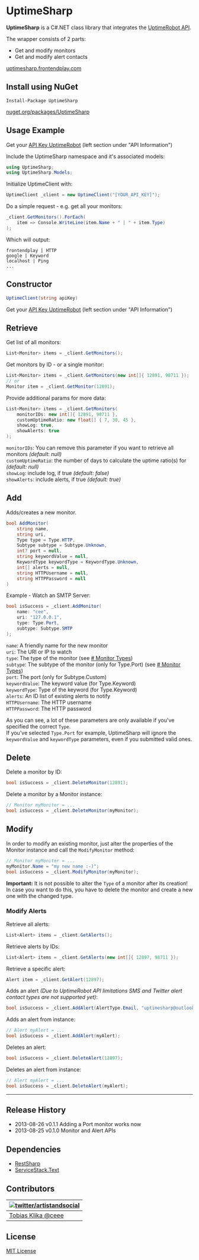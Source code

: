 # UptimeSharp

**UptimeSharp** is a C#.NET class library that integrates the [UptimeRobot API](http://www.uptimerobot.com/api.asp).

The wrapper consists of 2 parts:

- Get and modify monitors
- Get and modify alert contacts

[uptimesharp.frontendplay.com](http://uptimesharp.frontendplay.com/)

## Install using NuGet

```
Install-Package UptimeSharp
```

[nuget.org/packages/UptimeSharp](https://www.nuget.org/packages/UptimeSharp/)

## Usage Example

Get your [API Key UptimeRobot](http://uptimerobot.com/mySettings.asp) (left section under "API Information")

Include the UptimeSharp namespace and it's associated models:

```csharp
using UptimeSharp;
using UptimeSharp.Models;
```

Initialize UptimeClient with:

```csharp
UptimeClient _client = new UptimeClient("[YOUR_API_KEY]");
```

Do a simple request - e.g. get all your monitors:

```csharp
_client.GetMonitors().ForEach(
	item => Console.WriteLine(item.Name + " | " + item.Type)
);
```

Which will output:

    frontendplay | HTTP
    google | Keyword
    localhost | Ping
	...


## Constructor

```csharp
UptimeClient(string apiKey)
```

Get your [API Key UptimeRobot](http://uptimerobot.com/mySettings.asp) (left section under "API Information")


## Retrieve

Get list of all monitors:

```csharp
List<Monitor> items = _client.GetMonitors();
```

Get monitors by ID - or a single monitor:

```csharp
List<Monitor> items = _client.GetMonitors(new int[]{ 12891, 98711 });
// or
Monitor item = _client.GetMonitor(12891);
```

Provide additional params for more data:

```csharp
List<Monitor> items = _client.GetMonitors(
	monitorIDs: new int[]{ 12891, 98711 },
	customUptimeRatio: new float[] { 7, 30, 45 },
	showLog: true,
	showAlerts: true
);
```

`monitorIDs`: You can remove this parameter if you want to retrieve all monitors _(default: null)_
<br>
`customUptimeRatio`: the number of days to calculate the uptime ratio(s) for _(default: null)_
<br>
`showLog`: include log, if true _(default: false)_
<br>
`showAlerts`: include alerts, if true _(default: true)_
<br>


## Add

Adds/creates a new monitor.

```csharp
bool AddMonitor(
	string name, 
	string uri, 
	Type type = Type.HTTP, 
	Subtype subtype = Subtype.Unknown,
    int? port = null, 
	string keywordValue = null, 
	KeywordType keywordType = KeywordType.Unknown,
    int[] alerts = null, 
	string HTTPUsername = null,
	string HTTPPassword = null
)
```

Example - Watch an SMTP Server:

```csharp
bool isSuccess = _client.AddMonitor(
	name: "cee",
	uri: "127.0.0.1",
	type: Type.Port,
	subtype: Subtype.SMTP
);
```

`name`: A friendly name for the new monitor
<br>
`uri`: The URI or IP to watch
<br>
`type`: The type of the monitor (see [# Monitor Types](#monitor-types))
<br>
`subtype`: The subtype of the monitor (only for Type.Port) (see [# Monitor Types](#monitor-types))
<br>
`port`: The port (only for Subtype.Custom)
<br>
`keywordValue`: The keyword value (for Type.Keyword)
<br>
`keywordType`: Type of the keyword (for Type.Keyword)
<br>
`alerts`: An ID list of existing alerts to notify
<br>
`HTTPUsername`: The HTTP username
<br>
`HTTPPassword`: The HTTP password

As you can see, a lot of these parameters are only available if you've specified the correct `Type`.
<br>
If you've selected `Type.Port` for example, UptimeSharp will ignore the `keywordValue` and `keywordType` parameters, even if you submitted valid ones.


## Delete

Delete a monitor by ID:

```csharp
bool isSuccess = _client.DeleteMonitor(12891);
```

Delete a monitor by a Monitor instance:

```csharp
// Monitor myMonitor = ...
bool isSuccess = _client.DeleteMonitor(myMonitor);
```


## Modify

In order to modify an existing monitor, just alter the properties of the Monitor instance and call the `ModifyMonitor` method:

```csharp
// Monitor myMonitor = ...
myMonitor.Name = "my new name :-)";
bool isSuccess = _client.ModifyMonitor(myMonitor);
```

**Important:** It is not possible to alter the `Type` of a monitor after its creation! In case you want to do this, you have to delete the monitor and create a new one with the changed type.

### Modify Alerts

Retrieve all alerts:

```csharp
List<Alert> items = _client.GetAlerts();
```

Retrieve alerts by IDs:

```csharp
List<Alert> items = _client.GetAlerts(new int[]{ 12897, 98711 });
```

Retrieve a specific alert:

```csharp
Alert item = _client.GetAlert(12897);
```

Adds an alert _(Due to UptimeRobot API limitations SMS and Twitter alert contact types are not supported yet)_:

```csharp
bool isSuccess = _client.AddAlert(AlertType.Email, "uptimesharp@outlook.com");
```

Adds an alert from instance:

```csharp
// Alert myAlert = ...
bool isSuccess = _client.AddAlert(myAlert);
```

Deletes an alert:

```csharp
bool isSuccess = _client.DeleteAlert(12897);
```

Deletes an alert from instance:

```csharp
// Alert myAlert = ...
bool isSuccess = _client.DeleteAlert(myAlert);
```

---

## Release History

- 2013-08-26 v0.1.1 Adding a Port monitor works now
- 2013-08-25 v0.1.0 Monitor and Alert APIs

## Dependencies

- [RestSharp](http://restsharp.org/)
- [ServiceStack.Text](https://github.com/ServiceStack/ServiceStack.Text)

## Contributors
| [![twitter/artistandsocial](http://gravatar.com/avatar/9c61b1f4307425f12f05d3adb930ba66?s=70)](http://twitter.com/artistandsocial "Follow @artistandsocial on Twitter") |
|---|
| [Tobias Klika @ceee](https://github.com/ceee) |

## License

[MIT License](https://github.com/ceee/UptimeSharp/blob/master/LICENSE-MIT)
